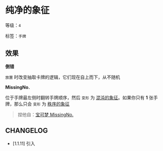 # 纯净的象征

等级：`4`

标签：`手牌`

## 效果

**倒错**

`放置` 时改变抽取卡牌的逻辑，它们现在自上而下，从不随机

**MissingNo.**

位于手牌最左侧时翻转手牌顺序，然后 `变形` 为 [混沌的象征](混沌的象征.md)。如果你只有 **1** 张手牌，那么只会 `变形` 为 [秩序的象征](秩序的象征.md)

> 捏他自：[宝可梦 MissingNo.](https://zh.wikipedia.org/wiki/MissingNo.)

## CHANGELOG

- [1.1.11] 引入
